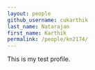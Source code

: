 ```yaml
---
layout: people
github_username: cukarthik 
last_name: Natarajan
first_name: Karthik 
permalink: /people/kn2174/
---
```


This is my test profile.
